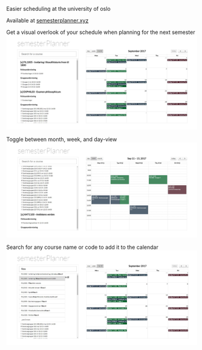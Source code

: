 Easier scheduling at the university of oslo

Available at [semesterplanner.xyz](http://www.semesterplanner.xyz) 

Get a visual overlook of your schedule when planning for the next semester
![showcase image 1](readmeImg/showcase1.jpg)

Toggle between month, week, and day-view
![showcase image 2](readmeImg/showcase2.jpg)

Search for any course name or code to add it to the calendar
![showcase image 3](readmeImg/showcase3.jpg)
